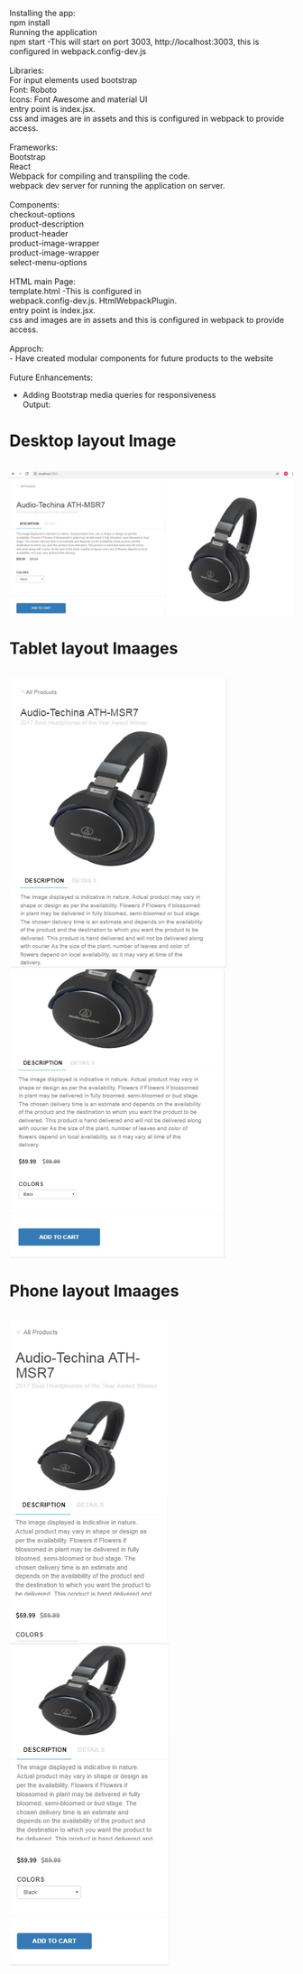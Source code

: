 Installing the app:<br>
npm install<br>
Running the application<br>
npm start -This will start on port 3003, http://localhost:3003, this is configured in webpack.config-dev.js<br><br>
Libraries:<br>
    For input elements used bootstrap<br>
    Font: Roboto<br>
    Icons: Font Awesome and material UI<br>
    entry point is index.jsx.<br>
    css and images are in assets and this is configured in webpack to provide access.<br><br>
Frameworks:<br>
    Bootstrap<br>
    React<br>
    Webpack for compiling and transpiling the code.<br>
    webpack dev server for running the application on server.<br><br>
Components:<br>
    checkout-options<br>
    product-description<br>
    product-header<br>
    product-image-wrapper<br>
    product-image-wrapper<br>
    select-menu-options<br><br>
HTML main Page:<br>
     template.html -This is configured in<br>
     webpack.config-dev.js. HtmlWebpackPlugin.<br>
    entry point is index.jsx.<br>
    css and images are in assets and this is configured in webpack to provide access.<br><br>
Approch:<br>
    - Have created modular components for future products to the website<br><br>
Future Enhancements:<br>
- Adding Bootstrap media queries for responsiveness<br>
Output:<br>
<h1>Desktop layout Image</h1><br>
<img src="/assets/images/Desktop_Img.jpg" alt="desktop layout"><br>
<h1>Tablet layout Imaages</h1><br>
<img src="/assets/images/Tablet_Img_1.jpg" alt="Tablet layout Imaages"><br>
<img src="/assets/images/Tablet_Img_2.jpg" alt="Tablet layout Imaages"><br>
<h1>Phone layout Imaages</h1><br>
<img src="/assets/images/Phone_Img_1.jpg" alt="Phone layout Imaages"><br>
<img src="/assets/images/Phone_Img_2.jpg" alt="Phone layout Imaages"><br>